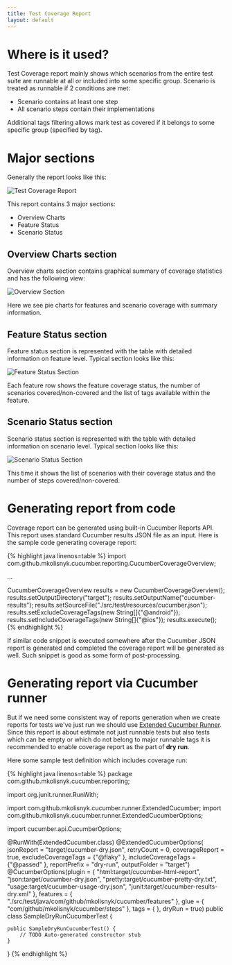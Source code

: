 ```yaml
---
title: Test Coverage Report
layout: default
---
```


# Where is it used?

Test Coverage report mainly shows which scenarios from the entire test suite are runnable at all or included into some specific group.
Scenario is treated as runnable if 2 conditions are met:

* Scenario contains at least one step
* All scenario steps contain their implementations

Additional tags filtering allows mark test as covered if it belongs to some specific group (specified by tag).

# Major sections

Generally the report looks like this:

![Test Coverage Report](/cucumber-reports/images/test-coverage-report/coverage-sample.png)

This report contains 3 major sections:

* Overview Charts
* Feature Status
* Scenario Status

## Overview Charts section

Overview charts section contains graphical summary of coverage statistics and has the following view:

![Overview Section](/cucumber-reports/images/test-coverage-report/overview-section.png)

Here we see pie charts for features and scenario coverage with summary information.

## Feature Status section

Feature status section is represented with the table with detailed information on feature level. Typical section looks like this:

![Feature Status Section](/cucumber-reports/images/test-coverage-report/feature-status-section.png)

Each feature row shows the feature coverage status, the number of scenarios covered/non-covered and the list of tags available within the feature.

## Scenario Status section

Scenario status section is represented with the table with detailed information on scenario level. Typical section looks like this:

![Scenario Status Section](/cucumber-reports/images/test-coverage-report/scenario-status-section.png)

This time it shows the list of scenarios with their coverage status and the number of steps covered/non-covered.

# Generating report from code

Coverage report can be generated using built-in Cucumber Reports API. This report uses standard Cucumber results JSON file as an input.
Here is the sample code generating coverage report:

{% highlight java linenos=table %}
import com.github.mkolisnyk.cucumber.reporting.CucumberCoverageOverview;

...

CucumberCoverageOverview results = new CucumberCoverageOverview();
results.setOutputDirectory("target");
results.setOutputName("cucumber-results");
results.setSourceFile("./src/test/resources/cucumber.json");
results.setExcludeCoverageTags(new String[]{"@android"});
results.setIncludeCoverageTags(new String[]{"@ios"});
results.execute();
{% endhighlight %}

If similar code snippet is executed somewhere after the Cucumber JSON report is generated and completed the coverage report will be generated as well.
Such snippet is good as some form of post-processing.

# Generating report via Cucumber runner

But if we need some consistent way of reports generation when we create reports for tests we've just run we should use [Extended Cucumber Runner](/cucumber-reports/extended-cucumber-runner).
Since this report is about estimate not just runnable tests but also tests which can be empty or which do not belong to major runnable tags it is recommended
to enable coverage report as the part of **dry run**.

Here some sample test definition which includes coverage run:

{% highlight java linenos=table %}
package com.github.mkolisnyk.cucumber.reporting;

import org.junit.runner.RunWith;

import com.github.mkolisnyk.cucumber.runner.ExtendedCucumber;
import com.github.mkolisnyk.cucumber.runner.ExtendedCucumberOptions;

import cucumber.api.CucumberOptions;

@RunWith(ExtendedCucumber.class)
@ExtendedCucumberOptions(
        jsonReport = "target/cucumber-dry.json",
        retryCount = 0,
        coverageReport = true,
        excludeCoverageTags = {"@flaky" },
        includeCoverageTags = {"@passed" },
        reportPrefix = "dry-run",
        outputFolder = "target")
@CucumberOptions(plugin = { "html:target/cucumber-html-report",
        "json:target/cucumber-dry.json", "pretty:target/cucumber-pretty-dry.txt",
        "usage:target/cucumber-usage-dry.json", "junit:target/cucumber-results-dry.xml" },
        features = { "./src/test/java/com/github/mkolisnyk/cucumber/features" },
        glue = { "com/github/mkolisnyk/cucumber/steps" },
        tags = { },
        dryRun = true)
public class SampleDryRunCucumberTest {

    public SampleDryRunCucumberTest() {
        // TODO Auto-generated constructor stub
    }
}
{% endhighlight %}